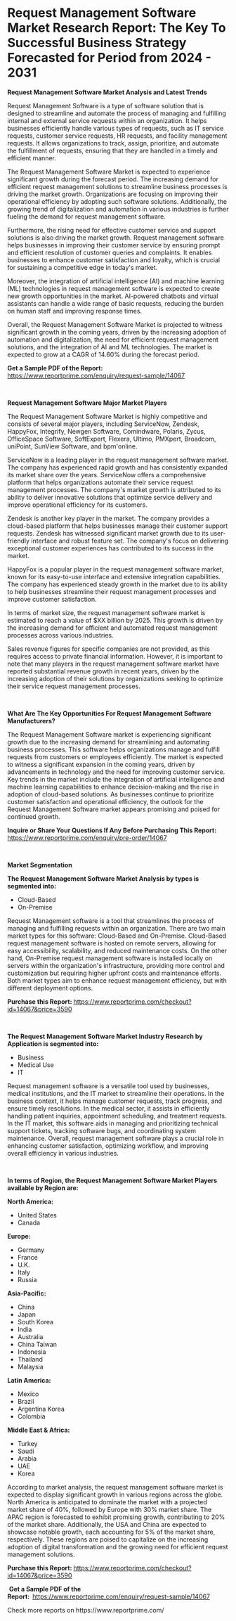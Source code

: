 <p><h1>Request Management Software Market Research Report: The Key To Successful Business Strategy Forecasted for Period from 2024 - 2031</h1></p><p><strong>Request Management Software Market Analysis and Latest Trends</strong></p>
<p><p>Request Management Software is a type of software solution that is designed to streamline and automate the process of managing and fulfilling internal and external service requests within an organization. It helps businesses efficiently handle various types of requests, such as IT service requests, customer service requests, HR requests, and facility management requests. It allows organizations to track, assign, prioritize, and automate the fulfillment of requests, ensuring that they are handled in a timely and efficient manner.</p><p>The Request Management Software Market is expected to experience significant growth during the forecast period. The increasing demand for efficient request management solutions to streamline business processes is driving the market growth. Organizations are focusing on improving their operational efficiency by adopting such software solutions. Additionally, the growing trend of digitalization and automation in various industries is further fueling the demand for request management software.</p><p>Furthermore, the rising need for effective customer service and support solutions is also driving the market growth. Request management software helps businesses in improving their customer service by ensuring prompt and efficient resolution of customer queries and complaints. It enables businesses to enhance customer satisfaction and loyalty, which is crucial for sustaining a competitive edge in today's market.</p><p>Moreover, the integration of artificial intelligence (AI) and machine learning (ML) technologies in request management software is expected to create new growth opportunities in the market. AI-powered chatbots and virtual assistants can handle a wide range of basic requests, reducing the burden on human staff and improving response times.</p><p>Overall, the Request Management Software Market is projected to witness significant growth in the coming years, driven by the increasing adoption of automation and digitalization, the need for efficient request management solutions, and the integration of AI and ML technologies. The market is expected to grow at a CAGR of 14.60% during the forecast period.</p></p>
<p><strong>Get a Sample PDF of the Report:&nbsp;</strong> <a href="https://www.reportprime.com/enquiry/request-sample/14067">https://www.reportprime.com/enquiry/request-sample/14067</a></p>
<p>&nbsp;</p>
<p><strong>Request Management Software Major Market Players</strong></p>
<p><p>The Request Management Software Market is highly competitive and consists of several major players, including ServiceNow, Zendesk, HappyFox, Integrify, Newgen Software, Comindware, Polaris, Zycus, OfficeSpace Software, SoftExpert, Flexera, Ultimo, PMXpert, Broadcom, uniPoint, SunView Software, and bpm'online. </p><p>ServiceNow is a leading player in the request management software market. The company has experienced rapid growth and has consistently expanded its market share over the years. ServiceNow offers a comprehensive platform that helps organizations automate their service request management processes. The company's market growth is attributed to its ability to deliver innovative solutions that optimize service delivery and improve operational efficiency for its customers.</p><p>Zendesk is another key player in the market. The company provides a cloud-based platform that helps businesses manage their customer support requests. Zendesk has witnessed significant market growth due to its user-friendly interface and robust feature set. The company's focus on delivering exceptional customer experiences has contributed to its success in the market.</p><p>HappyFox is a popular player in the request management software market, known for its easy-to-use interface and extensive integration capabilities. The company has experienced steady growth in the market due to its ability to help businesses streamline their request management processes and improve customer satisfaction.</p><p>In terms of market size, the request management software market is estimated to reach a value of $XX billion by 2025. This growth is driven by the increasing demand for efficient and automated request management processes across various industries.</p><p>Sales revenue figures for specific companies are not provided, as this requires access to private financial information. However, it is important to note that many players in the request management software market have reported substantial revenue growth in recent years, driven by the increasing adoption of their solutions by organizations seeking to optimize their service request management processes.</p></p>
<p>&nbsp;</p>
<p><strong>What Are The Key Opportunities For Request Management Software Manufacturers?</strong></p>
<p><p>The Request Management Software market is experiencing significant growth due to the increasing demand for streamlining and automating business processes. This software helps organizations manage and fulfill requests from customers or employees efficiently. The market is expected to witness a significant expansion in the coming years, driven by advancements in technology and the need for improving customer service. Key trends in the market include the integration of artificial intelligence and machine learning capabilities to enhance decision-making and the rise in adoption of cloud-based solutions. As businesses continue to prioritize customer satisfaction and operational efficiency, the outlook for the Request Management Software market appears promising and poised for continued growth.</p></p>
<p><strong>Inquire or Share Your Questions If Any Before Purchasing This Report:</strong> <a href="https://www.reportprime.com/enquiry/pre-order/14067">https://www.reportprime.com/enquiry/pre-order/14067</a></p>
<p>&nbsp;</p>
<p><strong>Market Segmentation</strong></p>
<p><strong>The Request Management Software Market Analysis by types is segmented into:</strong></p>
<p><ul><li>Cloud-Based</li><li>On-Premise</li></ul></p>
<p><p>Request Management software is a tool that streamlines the process of managing and fulfilling requests within an organization. There are two main market types for this software: Cloud-Based and On-Premise. Cloud-Based request management software is hosted on remote servers, allowing for easy accessibility, scalability, and reduced maintenance costs. On the other hand, On-Premise request management software is installed locally on servers within the organization's infrastructure, providing more control and customization but requiring higher upfront costs and maintenance efforts. Both market types aim to enhance request management efficiency, but with different deployment options.</p></p>
<p><strong>Purchase this Report:&nbsp;</strong><a href="https://www.reportprime.com/checkout?id=14067&price=3590">https://www.reportprime.com/checkout?id=14067&price=3590</a></p>
<p>&nbsp;</p>
<p><strong>The Request Management Software Market Industry Research by Application is segmented into:</strong></p>
<p><ul><li>Business</li><li>Medical Use</li><li>IT</li></ul></p>
<p><p>Request management software is a versatile tool used by businesses, medical institutions, and the IT market to streamline their operations. In the business context, it helps manage customer requests, track progress, and ensure timely resolutions. In the medical sector, it assists in efficiently handling patient inquiries, appointment scheduling, and treatment requests. In the IT market, this software aids in managing and prioritizing technical support tickets, tracking software bugs, and coordinating system maintenance. Overall, request management software plays a crucial role in enhancing customer satisfaction, optimizing workflow, and improving overall efficiency in various industries.</p></p>
<p>&nbsp;</p>
<p><strong>In terms of Region, the Request Management Software Market Players available by Region are:</strong></p>
<p>
    <p> <strong> North America: </strong>
        <ul>
            <li>United States</li>
            <li>Canada</li>
        </ul>
        </p> 
    <p> <strong> Europe: </strong>
        <ul>
            <li>Germany</li>
            <li>France</li>
            <li>U.K.</li>
            <li>Italy</li>
            <li>Russia</li>
        </ul>
        </p> 
    <p> <strong> Asia-Pacific: </strong>
        <ul>
            <li>China</li>
            <li>Japan</li>
            <li>South Korea</li>
            <li>India</li>
            <li>Australia</li>
            <li>China Taiwan</li>
            <li>Indonesia</li>
            <li>Thailand</li>
            <li>Malaysia</li>
        </ul>
        </p> 
    <p> <strong> Latin America: </strong>
        <ul>
            <li>Mexico</li>
            <li>Brazil</li>
            <li>Argentina Korea</li>
            <li>Colombia</li>
        </ul>
        </p> 
    <p> <strong> Middle East & Africa: </strong>
        <ul>
            <li>Turkey</li>
            <li>Saudi</li>
            <li>Arabia</li>
            <li>UAE</li>
            <li>Korea</li>
        </ul>
    </p>
    </p>
<p><p>According to market analysis, the request management software market is expected to display significant growth in various regions across the globe. North America is anticipated to dominate the market with a projected market share of 40%, followed by Europe with 30% market share. The APAC region is forecasted to exhibit promising growth, contributing to 20% of the market share. Additionally, the USA and China are expected to showcase notable growth, each accounting for 5% of the market share, respectively. These regions are poised to capitalize on the increasing adoption of digital transformation and the growing need for efficient request management solutions.</p></p>
<p><strong>Purchase this Report: </strong><a href="https://www.reportprime.com/checkout?id=14067&price=3590">https://www.reportprime.com/checkout?id=14067&price=3590</a></p>
<p>&nbsp;<strong>Get a Sample PDF of the Report:&nbsp;&nbsp;</strong><a href="https://www.reportprime.com/enquiry/request-sample/14067">https://www.reportprime.com/enquiry/request-sample/14067</a></p>
<p><strong></strong></p>
<p>Check more reports on https://www.reportprime.com/</p>
